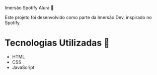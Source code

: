Imersão Spotify Alura 🎵

Este projeto foi desenvolvido como parte da Imersão Dev, inspirado no Spotify.

# Tecnologias Utilizadas 🚀
- HTML
- CSS
- JavaScript




